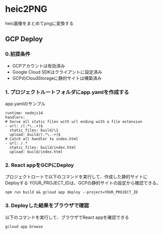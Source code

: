 # heic2PNG
 heic画像をまとめてpngに変換する


## GCP Deploy
### 0.前提条件
- GCPアカウントは有効済み
- Google Cloud SDKはクライアントに設定済み
- GCPのCloudStorageに静的サイトは構築済み

### 1. プロジェクトルートフォルダにapp.yamlを作成する
app.yamlのサンプル

```
runtime: nodejs14
handlers:
# Serve all static files with url ending with a file extension
- url: /(.*\..+)$
  static_files: build/\1
  upload: build/(.*\..+)$
# Catch all handler to index.html
- url: /.*
  static_files: build/index.html
  upload: build/index.html
```

### 2. React appをGCPにDeploy
プロジェクトロートで以下のコマンドを実行して、作成した静的サイトにDeployする
YOUR_PROJECT_IDは、GCPの静的サイトの設定から確認できる。

`npm run build && gcloud app deploy --project=YOUR_PROJECT_ID`

### 3. Deployした結果をブラウザで確認
以下のコマンドを実行して、ブラウザでReact appを確認できる

`gcloud app browse`